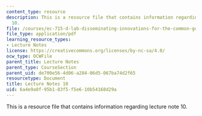 ```yaml
---
content_type: resource
description: This is a resource file that contains information regarding lecture note
  10.
file: /courses/ec-715-d-lab-disseminating-innovations-for-the-common-good-spring-2007/6a4e9a0f95b183f5f5e610b54168d29a_MITEC_715S07_notes10.pdf
file_type: application/pdf
learning_resource_types:
- Lecture Notes
license: https://creativecommons.org/licenses/by-nc-sa/4.0/
ocw_type: OCWFile
parent_title: Lecture Notes
parent_type: CourseSection
parent_uid: de700e56-4d06-a284-06d5-067ba74d2f65
resourcetype: Document
title: Lecture Notes 10
uid: 6a4e9a0f-95b1-83f5-f5e6-10b54168d29a
---
```

This is a resource file that contains information regarding lecture note 10.